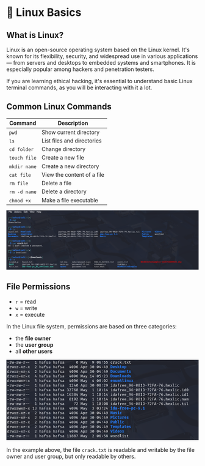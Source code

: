 # 🐧 Linux Basics

## What is Linux?

Linux is an open-source operating system based on the Linux kernel. It's known for its flexibility, security, and widespread use in various applications — from servers and desktops to embedded systems and smartphones. It is especially popular among hackers and penetration testers.

If you are learning ethical hacking, it's essential to understand basic Linux terminal commands, as you will be interacting with it a lot.

## Common Linux Commands

| Command       | Description                          |
|---------------|--------------------------------------|
| `pwd`         | Show current directory               |
| `ls`          | List files and directories           |
| `cd folder`   | Change directory                     |
| `touch file`  | Create a new file                    |
| `mkdir name`  | Create a new directory               |
| `cat file`    | View the content of a file           |
| `rm file`     | Delete a file                        |
| `rm -d name`  | Delete a directory                   |
| `chmod +x`    | Make a file executable               |

![Linux Terminal](Images/linux2.PNG)

## File Permissions

- `r` = read  
- `w` = write  
- `x` = execute

In the Linux file system, permissions are based on three categories:  
- the **file owner**  
- the **user group**  
- all **other users**

![File Permissions](Images/file_permissions.PNG)

In the example above, the file `crack.txt` is readable and writable by the file owner and user group, but only readable by others.




